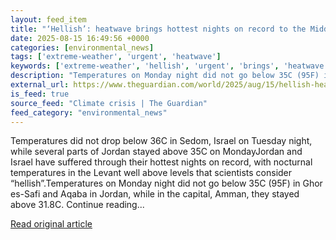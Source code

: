 ```yaml
---
layout: feed_item
title: "‘Hellish’: heatwave brings hottest nights on record to the Middle East"
date: 2025-08-15 16:49:56 +0000
categories: [environmental_news]
tags: ['extreme-weather', 'urgent', 'heatwave']
keywords: ['extreme-weather', 'hellish', 'urgent', 'brings', 'heatwave']
description: "Temperatures on Monday night did not go below 35C (95F) in Ghor es-Safi and Aqaba in Jordan, while in the capital, Amman, they stayed above 31"
external_url: https://www.theguardian.com/world/2025/aug/15/hellish-heatwave-brings-hottest-nights-on-record-to-the-middle-east
is_feed: true
source_feed: "Climate crisis | The Guardian"
feed_category: "environmental_news"
---
```


Temperatures did not drop below 36C in Sedom, Israel on Tuesday night, while several parts of Jordan stayed above 35C on MondayJordan and Israel have suffered through their hottest nights on record, with nocturnal temperatures in the Levant well above levels that scientists consider “hellish”.Temperatures on Monday night did not go below 35C (95F) in Ghor es-Safi and Aqaba in Jordan, while in the capital, Amman, they stayed above 31.8C. Continue reading...

[Read original article](https://www.theguardian.com/world/2025/aug/15/hellish-heatwave-brings-hottest-nights-on-record-to-the-middle-east)
